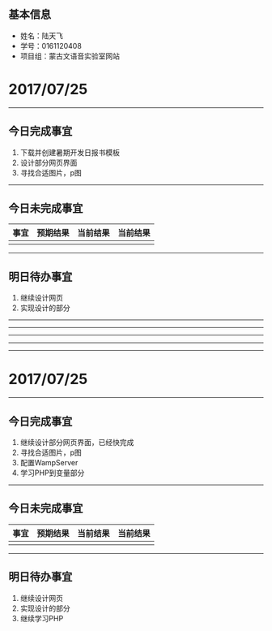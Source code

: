 ## 基本信息 ##
> 
- 姓名：陆天飞
- 学号：0161120408
- 项目组：蒙古文语音实验室网站

# 2017/07/25 #

----------
## 今日完成事宜

1. 下载并创建暑期开发日报书模板
2. 设计部分网页界面
3. 寻找合适图片，p图


----------
## 今日未完成事宜 ##

<table>
<thead>
<tr>
  <th>事宜</th>
  <th>预期结果</th>
  <th>当前结果</th>
  <th>当前结果</th>
</tr>
</thead>
<tr>
  <td></td>
  <td></td>
  <td></td>
  <td></td>
</tr>
</table>


----------
## 明日待办事宜 ##
1. 继续设计网页
2. 实现设计的部分
----------

----------

----------

----------

----------
# 2017/07/25 #
----------
## 今日完成事宜

1. 继续设计部分网页界面，已经快完成
2. 寻找合适图片，p图
3. 配置WampServer
4. 学习PHP到变量部分

----------
## 今日未完成事宜 ##

<table>
<thead>
<tr>
  <th>事宜</th>
  <th>预期结果</th>
  <th>当前结果</th>
  <th>当前结果</th>
</tr>
</thead>
<tr>
  <td></td>
  <td></td>
  <td></td>
  <td></td>
</tr>
</table>


----------
## 明日待办事宜 ##
1. 继续设计网页
2. 实现设计的部分
3. 继续学习PHP
